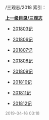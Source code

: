 /三观志/2018 索引：


**[上一级目录/三观志](/三观志/index.md)**

- [201803记](/三观志/2018/201803记.md)

- [201806记](/三观志/2018/201806记.md)

- [201807记](/三观志/2018/201807记.md)

- [201808记](/三观志/2018/201808记.md)

- [201809记](/三观志/2018/201809记.md)

- [201810记](/三观志/2018/201810记.md)

- [201811记](/三观志/2018/201811记.md)

- [201812记](/三观志/2018/201812记.md)


<font size=2 color='grey'> 2019-04-16 03:18 </font>